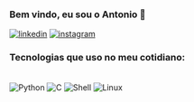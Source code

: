 ### Bem vindo, eu sou o Antonio 👾
[![linkedin](https://img.shields.io/badge/LinkedIn-0077B5?style=for-the-badge&logo=linkedin&logoColor=white)](https://www.linkedin.com/in/antonio03valente)
[![instagram](https://img.shields.io/badge/Instagram-E4405F?style=for-the-badge&logo=instagram&logoColor=white)](https://instagram.com/antoniolvl_?igshid=MzNlNGNkZWQ4Mg==)

### Tecnologias que uso no meu cotidiano:
<div stile="display: inline_block"><br/>
<img align="center" alt="Python" src="https://img.shields.io/badge/Python-14354C?style=for-the-badge&logo=python&logoColor=white" />
<img align="center" alt="C" src="https://img.shields.io/badge/C-00599C?style=for-the-badge&logo=c&logoColor=white" />
<img align="center" alt="Shell" src="https://img.shields.io/badge/Shell_Script-121011?style=for-the-badge&logo=gnu-bash&logoColor=white" />
<img align="center" alt="Linux" src="https://img.shields.io/badge/Linux-FCC624?style=for-the-badge&logo=linux&logoColor=black" />

